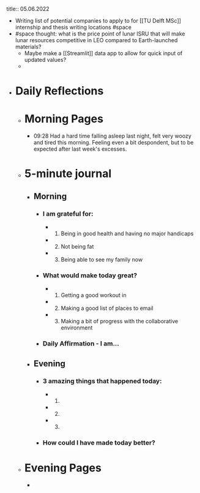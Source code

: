 title:: 05.06.2022

- Writing list of potential companies to apply to for [[TU Delft MSc]] internship and thesis writing locations #space
- #space thought: what is the price point of lunar ISRU that will make lunar resources competitive in LEO compared to Earth-launched materials?
	- Maybe make a [[Streamlit]] data app to allow for quick input of updated values?
	-
- # Daily Reflections
	- # Morning Pages
		- 09:28 Had a hard time falling asleep last night, felt very woozy and tired this morning. Feeling even a bit despondent, but to be expected after last week's excesses.
	- # 5-minute journal
		- ## Morning
			- ### I am grateful for:
				- 1. Being in good health and having no major handicaps
				- 2. Not being fat
				- 3. Being able to see my family now
			- ### What would make today great?
				- 1. Getting a good workout in
				- 2. Making a good list of places to email
				- 3. Making a bit of progress with the collaborative environment
			- ### Daily Affirmation - I am...
		- ## Evening
			- ### 3 amazing things that happened today:
				- 1.
				- 2.
				- 3.
			- ### How could I have made today better?
	- # Evening Pages
		-